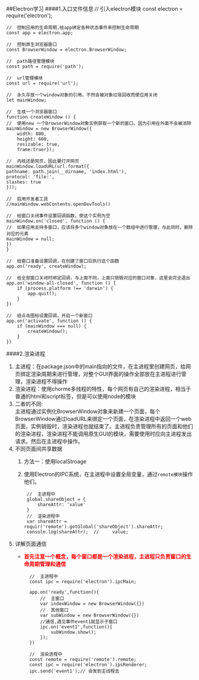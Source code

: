 ##Electron学习
####1.入口文件信息
	//	引入electron模块
	const electron = require('electron'); 
	
	//	控制应用的生命周期,给app绑定各种状态事件来控制生命周期
	const app = electron.app; 
	
	//	控制原生浏览器窗口
	const BrowserWindow = electron.BrowserWindow; 
	
	//	path路径管理模块
	const path = require('path'); 
	
	//	url管理模块
	const url = require('url'); 

	//	永久存放一个window对象的引用，不然会被对象垃圾回收而使应用关闭
	let mainWindow; 

	//	生成一个浏览器窗口
	function createWindow () {
  	//	使用new 一个BrowserWindow对象实例获取一个新的窗口，因为引用在外面不会被消除
  	mainWindow = new BrowserWindow({
  		width: 800, 
  		height: 600, 
  		resizable: true, 
  		frame:truer}); 

  	//	内核还是网页，因此要打开网页
  	mainWindow.loadURL(url.format({
    pathname: path.join(__dirname, 'index.html'),
    protocol: 'file:',
    slashes: true
  	})); 

  	// 	启用开发者工具
  	//mainWindow.webContents.openDevTools()

  	// 	给窗口关闭事件设置回调函数，使这个实例为空
  	mainWindow.on('closed', function () {
    //	如果应用支持多窗口，应该将多个window对象放在一个数组中进行管理，与此同时，删除对应的元素
    mainWindow = null; 
  	})
	}

	//	给窗口准备设置回调，在创建了窗口后执行这个函数
	app.on('ready', createWindow); 

	//	给全部窗口关闭时绑定回调，与上面不同，上面只销毁对应的窗口对象，这里会完全退出
	app.on('window-all-closed', function () {
  		if (process.platform !== 'darwin') {
    		app.quit(); 
  		}
	})

	//	给点击图标设置回调，开启一个新窗口
	app.on('activate', function () {
  		if (mainWindow === null) {
    		createWindow(); 
  		}
	})
	
####2.渲染进程
1. 主进程：在package.json中的main指向的文件，在主进程里创建网页，给网页绑定渲染周期来进行管理，对整个GUI界面的操作全部放在主进程进行管理，渲染进程不得操作
2. 渲染进程：使用chorme多线程的特性，每个网页有自己的渲染进程，相当于普通的html和script标签，但是可以使用node的模块
3. 二者的不同:</br>
主进程通过实例化BrowserWindow对象来新建一个页面，每个BrowserWindow通过loadURL来绑定一个页面，在渲染进程中返回一个web页面，实例销毁时，渲染进程也就结束了。主进程负责管理所有的页面和他们的渲染进程，渲染进程不能调用原生GUI的模块，需要使用时应向主进程发出请求。然后在主进程中操作。
4. 不同页面间共享数据
	1. 方法一：使用localStroage
	2. 使用Electron的IPC系统，在主进程中设置全局变量，通过`remote模块`操作他们。
	
			//	主进程中
			global.shareObject = {
				shareAttr: 'value'
			}
			//	渲染进程中
			var shareAttr = requir('remote').getGlobal('shareObject').shareAttr;
			console.log(shareAttr);  //		value;
5. 详解页面通信
	* <b style = "color:red">首先注意一个概念，每个窗口都是一个渲染进程，主进程只负责窗口的生命周期管理和通信</b>

		
			//	主进程中
			const ipc = require('electron').ipcMain;
		
			app.on('ready',function(){
				//	主窗口
				var indexWindow = new BrowserWindow({})
				//	其他窗口
				var subWindow = new BrowserWindow({})
				//通信,遇见事件event1就显示子窗口
				ipc.on('event1',function(){
					subWindow.show();
				});	
			})
		
			//	渲染进程中
			const remote = require('remote').remote;
			const ipc = require('electron').ipsRenderer;
			ipc.send('event1');// 会发到主线程去

			